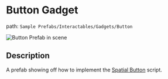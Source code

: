# Button Gadget

path: `Sample Prefabs/Interactables/Gadgets/Button`

![Button Prefab in scene](~/Media/Manual/Gadgets/ButtonGadgetScene.png)

## Description
A prefab showing off how to implement the [Spatial Button](~/Manual/Interaction/SpatialButton.md) script.


